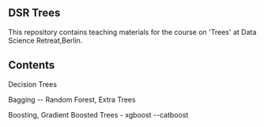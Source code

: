 ## DSR Trees

This repository contains teaching materials for the course on 'Trees' at Data Science Retreat,Berlin.

## Contents 

Decision Trees

Bagging
-- Random Forest, Extra Trees

Boosting, 
Gradient Boosted Trees - xgboost
--catboost
  